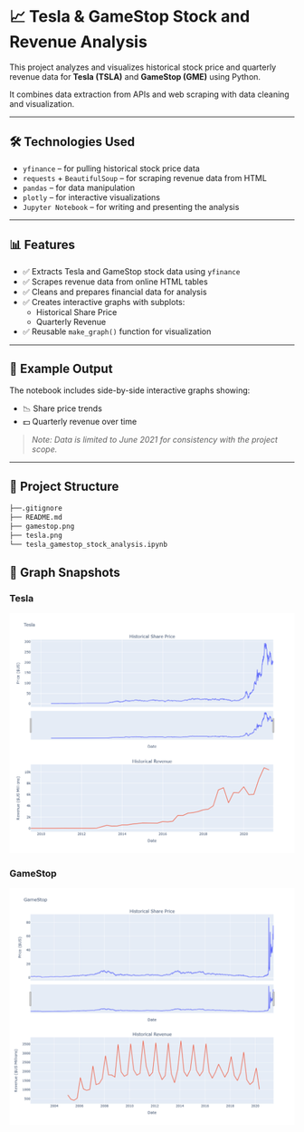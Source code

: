# 📈 Tesla & GameStop Stock and Revenue Analysis

This project analyzes and visualizes historical stock price and quarterly revenue data for **Tesla (TSLA)** and **GameStop (GME)** using Python.

It combines data extraction from APIs and web scraping with data cleaning and visualization.

---

## 🛠 Technologies Used

- `yfinance` – for pulling historical stock price data
- `requests` + `BeautifulSoup` – for scraping revenue data from HTML
- `pandas` – for data manipulation
- `plotly` – for interactive visualizations
- `Jupyter Notebook` – for writing and presenting the analysis

---

## 📊 Features

- ✅ Extracts Tesla and GameStop stock data using `yfinance`
- ✅ Scrapes revenue data from online HTML tables
- ✅ Cleans and prepares financial data for analysis
- ✅ Creates interactive graphs with subplots:
  - Historical Share Price
  - Quarterly Revenue
- ✅ Reusable `make_graph()` function for visualization

---

## 📎 Example Output

The notebook includes side-by-side interactive graphs showing:

- 📉 Share price trends
- 💵 Quarterly revenue over time

> _Note: Data is limited to June 2021 for consistency with the project scope._

---

## 📁 Project Structure
```
├──.gitignore
├── README.md
├── gamestop.png
├── tesla.png
└── tesla_gamestop_stock_analysis.ipynb
```

## 📸 Graph Snapshots

### Tesla
![Tesla Stock and Revenue](tesla.png)

### GameStop
![GameStop Stock and Revenue](gamestop.png)

